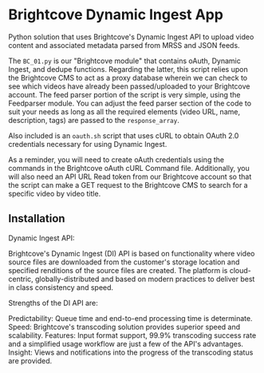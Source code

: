 # Brightcove Dynamic Ingest App

Python solution that uses Brightcove's Dynamic Ingest API to upload video content and associated metadata parsed from MRSS and JSON feeds. 

The `BC_01.py` is our "Brightcove module" that contains oAuth, Dynamic Ingest, and dedupe functions. Regarding the latter, this script relies upon the Brightcove CMS to act as a proxy database wherein we can check to see which videos have already been passed/uploaded to your Brightcove account. The feed parser portion of the script is very simple, using the Feedparser module. You can adjust the feed parser section of the code to suit your needs as long as all the required elements (video URL, name, description, tags) are passed to the `response_array`.

Also included is an `oauth.sh` script that uses cURL to obtain OAuth 2.0 credentials necessary for using Dynamic Ingest. 

As a reminder, you will need to create oAuth credentials using the commands in the Brightcove oAuth cURL Command file. Additionally, you will also need an API URL Read token from our Brightcove account so that the script can make a GET request to the Brightcove CMS to search for a specific video by video title. 


## Installation




Dynamic Ingest API: 

Brightcove's Dynamic Ingest (DI) API is based on functionality where video source files are downloaded from the customer's storage location and specified renditions of the source files are created. The platform is cloud-centric, globally-distributed and based on modern practices to deliver best in class consistency and speed.

Strengths of the DI API are:

Predictability: Queue time and end-to-end processing time is determinate.
Speed: Brightcove's transcoding solution provides superior speed and scalability.
Features: Input format support, 99.9% transcoding success rate and a simplified usage workflow are just a few of the API's advantages.
Insight: Views and notifications into the progress of the transcoding status are provided.

